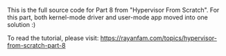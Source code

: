 This is the full source code for Part 8 from "Hypervisor From Scratch".
For this part, both kernel-mode driver and user-mode app moved into one solution :)

To read the tutorial, please visit: https://rayanfam.com/topics/hypervisor-from-scratch-part-8
